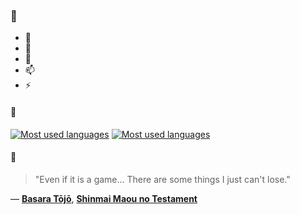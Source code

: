 ### 👋

- 🔭
- 🌱
- 💬
- 📫
- ⚡

#### 🧏

[![Most used languages](https://github-readme-stats-aynah.vercel.app/api/top-langs/?username=aynh&theme=solarized-dark&langs_count=6&layout=compact&hide_title=true)](https://github.com/anuraghazra/github-readme-stats#gh-dark-mode-only)
[![Most used languages](https://github-readme-stats-aynah.vercel.app/api/top-langs/?username=aynh&theme=solarized-light&langs_count=6&layout=compact&hide_title=true)](https://github.com/anuraghazra/github-readme-stats#gh-light-mode-only)

#### 💬

> "Even if it is a game... There are some things I just can't lose."

&mdash; [**Basara Tōjō**](https://myanimelist.net/character.php?q=Basara%20T%C5%8Dj%C5%8D&cat=character), [**Shinmai Maou no Testament**](https://myanimelist.net/search/all?q=Shinmai%20Maou%20no%20Testament&cat=all)
